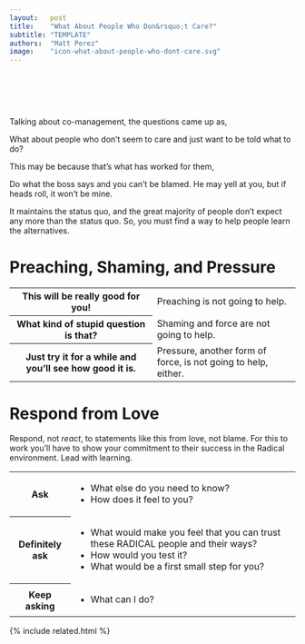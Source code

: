 ```yaml
---
layout:   post
title:    "What About People Who Don&rsquo;t Care?"
subtitle: "TEMPLATE"
authors:  "Matt Perez"
image:    "icon-what-about-people-who-dont-care.svg"
---
```


<div style="display:none;">
 <p>Maybe that is what has worked for them. In any case, they want others to know that they don&rsquo;t care.</p>
</div>

<h1>&nbsp;</h1>
 <p>Talking about co-management, the questions came up as,</p>
  <div class='_qnablock'>
   <p class='_q'>What about people who don&rsquo;t seem to care and just want to be told what to do?</p>
   <p class='_a'>This may be because that&rsquo;s what has worked for them,</p>
   <p class='_q'>Do what the boss says and you can&rsquo;t be blamed. He may yell at you, but if heads roll, it won&rsquo;t be mine.</p>
   <p class='_a'>It maintains the status quo, and the great majority of people don&rsquo;t expect any more than the status quo. So, you must find a way to help people learn the alternatives.</p>
  </div>

<h1>Preaching, Shaming, and Pressure</h1>
 <div class="_center">
  <table class="_h2table">
   <tr>
    <th width='50%'><span class="_quotespan">This will be really good for you!</span></th>
    <td width="50%">Preaching is not going to help.</td>
   </tr>
   <tr>
    <th><span class="_quotespan">What kind of stupid question is that?</span></th>
    <td>Shaming and force are not going to help.</td>
   </tr>
   <tr>
    <th><span class="_quotespan">Just try it for a while and you&rsquo;ll see how good it is.</span></th>
    <td>Pressure, another form of force, is not going to help, either.</td>
   </tr>
  </table>
 </div>

<h1>Respond from Love</h1>
 <p>Respond, not <em>react</em>, to statements like this from love, not blame. For this to work you&rsquo;ll have to show your commitment to their success in the <span class="_paradigm">Radical</span> environment. Lead with learning.</p>
 <div class="_center">
  <table class="_h2table">
   <tr>
    <th>Ask</th>
    <td>
     <ul>
      <li>What else do you need to know?</li>
      <li>How does it feel to you?</li>
     </ul>
    </td>
   </tr>
   <tr>
    <th>Definitely ask</th>
    <td>
     <ul>
      <li>What would make you feel that you can trust these RADICAL people and their ways?</li>
      <li>How would you test it?</li>
      <li>What would be a first small step for you?</li>
     </ul>
    </td>
   </tr>
   <tr>
    <th>Keep asking</th>
    <td>
     <ul>
      <li>What can I do?</li> 
     </ul>
    </td>
   </tr>
  </table>
 </div>

{% include related.html %}
